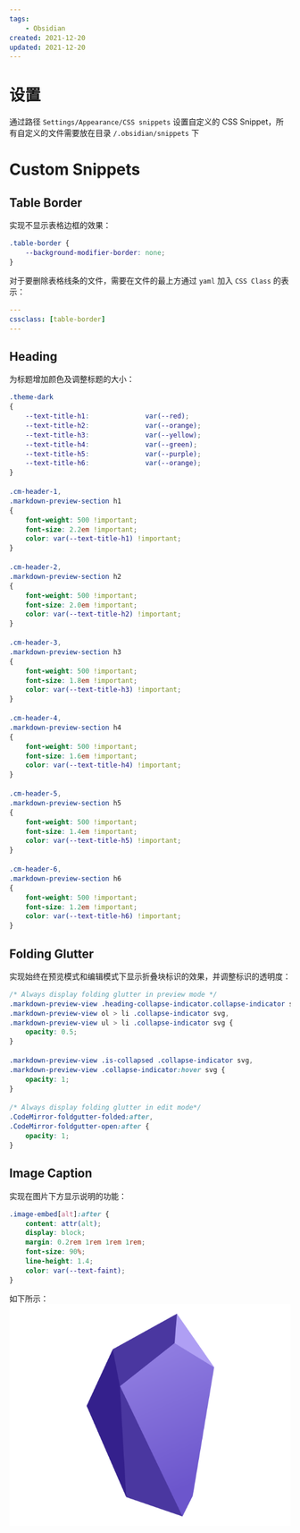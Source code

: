 ```yaml
---
tags: 
    - Obsidian
created: 2021-12-20
updated: 2021-12-20
---
```



# 设置

通过路径 `Settings/Appearance/CSS snippets` 设置自定义的 CSS Snippet，所有自定义的文件需要放在目录 `/.obsidian/snippets` 下

# Custom Snippets

## Table Border

实现不显示表格边框的效果：

```css
.table-border {
    --background-modifier-border: none;
}
```

对于要删除表格线条的文件，需要在文件的最上方通过 `yaml` 加入 `CSS Class` 的表示：
```yaml
---
cssclass: [table-border]
---
```

## Heading

为标题增加颜色及调整标题的大小：
```css
.theme-dark
{
    --text-title-h1:              var(--red);
    --text-title-h2:              var(--orange);
    --text-title-h3:              var(--yellow);
    --text-title-h4:              var(--green);
    --text-title-h5:              var(--purple);
    --text-title-h6:              var(--orange);
}

.cm-header-1,
.markdown-preview-section h1
{
    font-weight: 500 !important;
    font-size: 2.2em !important;
    color: var(--text-title-h1) !important;
}

.cm-header-2,
.markdown-preview-section h2
{
    font-weight: 500 !important;
    font-size: 2.0em !important;
    color: var(--text-title-h2) !important;
}

.cm-header-3,
.markdown-preview-section h3
{
    font-weight: 500 !important;
    font-size: 1.8em !important;
    color: var(--text-title-h3) !important;
}

.cm-header-4,
.markdown-preview-section h4
{
    font-weight: 500 !important;
    font-size: 1.6em !important;
    color: var(--text-title-h4) !important;
}

.cm-header-5,
.markdown-preview-section h5
{
    font-weight: 500 !important;
    font-size: 1.4em !important;
    color: var(--text-title-h5) !important;
}

.cm-header-6,
.markdown-preview-section h6
{
    font-weight: 500 !important;
    font-size: 1.2em !important;
    color: var(--text-title-h6) !important;
}

```


## Folding Glutter

实现始终在预览模式和编辑模式下显示折叠块标识的效果，并调整标识的透明度：

```css
/* Always display folding glutter in preview mode */
.markdown-preview-view .heading-collapse-indicator.collapse-indicator svg,
.markdown-preview-view ol > li .collapse-indicator svg,
.markdown-preview-view ul > li .collapse-indicator svg {
    opacity: 0.5;
}

.markdown-preview-view .is-collapsed .collapse-indicator svg,
.markdown-preview-view .collapse-indicator:hover svg {
    opacity: 1;
}

/* Always display folding glutter in edit mode*/
.CodeMirror-foldgutter-folded:after,
.CodeMirror-foldgutter-open:after {
    opacity: 1;
}
```

## Image Caption

实现在图片下方显示说明的功能：
```css
.image-embed[alt]:after {
    content: attr(alt);
    display: block;
    margin: 0.2rem 1rem 1rem 1rem;
    font-size: 90%;
    line-height: 1.4;
    color: var(--text-faint);
}
```

如下所示：
![Obsidian Logo | 200](assets/Obsidian-CSS%20Snippets/image-20211207085006908.png)
